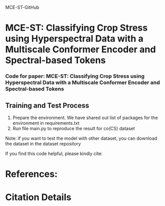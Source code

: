 MCE-ST-GitHub

# MCE-ST: Classifying Crop Stress using Hyperspectral Data with a Multiscale Conformer Encoder and Spectral-based Tokens

### Code for paper: MCE-ST: Classifying Crop Stress using Hyperspectral Data with a Multiscale Conformer Encoder and Spectral-based Tokens

## Training and Test Process
1. Prepare the environment. We have shared out list of packages for the environment in requirements.txt
2. Run file main.py to reproduce the result for co(CS) dataset

Note: if you want to test the model with other dataset, you can download the dataset in the dataset repository

If you find this code helpful, please kindly cite:

# References:


# Citation Details

